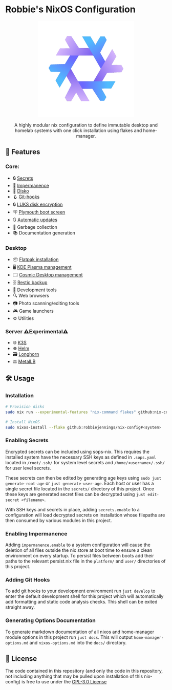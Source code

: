 # Robbie's NixOS Configuration

<div align="center">

<img src="docs/images/logo.png" width=300px>

 A highly modular nix configuration to define immutable desktop and homelab systems with one click installation using flakes and home-manager.

</div>

## 🚀 Features

### Core:
  - 🔒 [Secrets](https://github.com/Mic92/sops-nix)
  - 💾 [Impermanence](https://github.com/nix-community/impermanence)
  - 💽 [Disko](https://github.com/nix-community/disko)
  - 🪝 [Git-hooks](https://github.com/cachix/git-hooks.nix)
  - 🔒 [LUKS disk encryption](https://en.wikipedia.org/wiki/Linux_Unified_Key_Setup)
  - 🪧 [Plymouth boot screen](https://www.freedesktop.org/wiki/Software/Plymouth)
  - 🔃 [Automatic updates](https://github.com/DeterminateSystems/update-flake-lock)
  - 🧹 Garbage collection
  - 📚 Documentation generation

### Desktop
  - 📦 [Flatpak installation](https://github.com/gmodena/nix-flatpak)
  - 🖥️ [KDE Plasma management](https://github.com/nix-community/plasma-manager)
  - 🗔 [Cosmic Desktop management](https://github.com/HeitorAugustoLN/cosmic-manager)
  - 🗄️ [Restic backup](https://restic.net)
  - 🧰 Development tools
  - 🔍 Web browsers
  - 📷 Photo scanning/editing tools
  - 🎮 Game launchers
  - ⚙️ Utilities

### Server ⚠️Experimental⚠️
  - 🌐 [K3S](https://k3s.io)
  - ☸️ [Helm](https://helm.sh)
  - 🗃️ [Longhorn](https://longhorn.io)
  - ⚖️ [MetalLB](https://metallb.io)

## 🛠️ Usage

### Installation

```bash
# Provision disks
sudo nix run --experimental-features "nix-command flakes" github:nix-community/disko/latest -- --mode destroy,format,mount --flake github:robbiejennings/nix-config#<system>
```

```bash
# Install NixOS
sudo nixos-install --flake github:robbiejennings/nix-config#<system>
```

### Enabling Secrets
Encrypted secrets can be included using sops-nix. This requires the installed system have the necessary SSH keys as defined in `.sops.yaml` located in `/root/.ssh/` for system level secrets and `/home/<username>/.ssh/` for user level secrets.

These secrets can then be edited by generating age keys using `sudo just generate-root-age` or `just generate-user-age`. Each host or user has a single secret file located in the `secrets/` directory of this project. Once these keys are generated secret files can be decrypted using `just edit-secret <filename>`.

With SSH keys and secrets in place, adding `secrets.enable` to a configuration will load decrypted secrets on installation whose filepaths are then consumed by various modules in this project.

### Enabling Impermanence
Adding `impermanence.enable` to a system configuration will cause the deletion of all files outside the nix store at boot time to ensure a clean environment on every startup. To persist files between boots add their paths to the relevant persist.nix file in the `platform/` and `user/` directories of this project.

### Adding Git Hooks
To add git hooks to your development environment run `just develop` to enter the default development shell for this project which will automatically add formatting and static code analysis checks. This shell can be exited straight away.

### Generating Options Documentation
To generate markdown documentation of all nixos and home-manager module options in this project run `just docs`. This will output `home-manager-options.md` and `nixos-options.md` into the ``docs/`` directory.

## 📜 License
The code contained in this repository (and only the code in this repository, not including anything that may be pulled upon installation of this nix-config) is free to use under the [GPL-3.0 License](./LICENSE)

